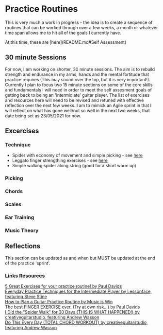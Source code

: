 # Practice Routines

This is very much a work in progress - the idea is to create a sequence of routines that can be worked through over a few weeks, a month or whatever time span allows me to hit all of the goals I currently have.

At this time, these are [here](README.md#Self Assessment)

## 30 minute Sessions

For now, I am working on shorter, 30 minute sessions. The aim is to rebuild strength and endurance in my arms, hands and the mental fortitude that practice requires (This may sound over the top, but it is very important!). Currently I plan to focus two 15 minute sections on some of the core skills and fundamentals I will need in order to meet the self assesment goals of getting back to being an 'intermidiate' guitar player. The list of exercises and resources here will need to be revised and retuned with effective reflection over the next few weeks. I am to mimick an Agile sprint in that I will reflect on what has gone well/not so well in the next two weeks, that date being set as 23/05/2021 for now.

## Excercises

### Technique

- Spider with economy of movement and simple picking - see [here](https://youtu.be/b2XXzcQhPvc?t=28)
- Leggato finger strengthing exercises - see [here](https://www.youtube.com/watch?v=3TGDIOT6c0A&t=506s)
- Simple walking spider along string (good for a short warm up)

### Picking

### Chords

### Scales

### Ear Training

### Music Theory

## Reflections

This section can be updated as and when but MUST be updated at the end of the practice 'sprint'.

### Links Resources

[5 Great Exercises for your practice routine! by Paul Davids](https://www.youtube.com/watch?v=b2XXzcQhPvc)   
[Everyday Practice Techniques for the Intermediate Player by Lessonface, featuring Steve Stine](https://www.youtube.com/watch?v=3TGDIOT6c0A)  
[How to Plan a Guitar Practice Routine by Music is Win ](https://www.youtube.com/watch?v=S2-0oFcpeFs)  
[The best FINGER EXERCISE ever. (Try at own risk...) by Paul Davids](https://www.youtube.com/watch?v=elfgRX0DrYM)  
[I Did the "Spider Walk" for 30 Days (THIS IS WHAT HAPPENED!) by creativeguitarstudio, featuring Andrew Wasson](https://www.youtube.com/watch?v=B0vE6WJQzDQ)  
[Do This Every Day (TOTAL CHORD WORKOUT) by creativeguitarstudio, featuring Andrew Wasson](https://www.youtube.com/watch?v=qoeCozEw3OE)  